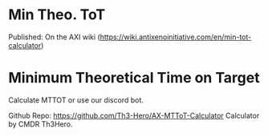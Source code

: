 # Min Theo. ToT

Published: On the AXI wiki (https://wiki.antixenoinitiative.com/en/min-tot-calculator)

# Minimum Theoretical Time on Target

Calculate MTTOT or use our discord bot.

Github Repo: https://github.com/Th3-Hero/AX-MTToT-Calculator Calculator by CMDR Th3Hero.